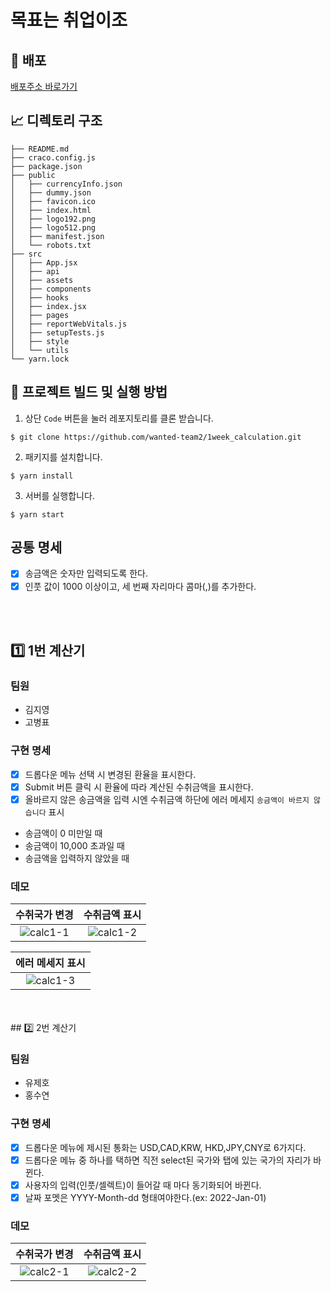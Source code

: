 # 목표는 취업이조

## 🚀 배포

[배포주소 바로가기](http://pleasedoit.s3.ap-northeast-2.amazonaws.com/index.html)

## 📈 디렉토리 구조

```
├── README.md
├── craco.config.js
├── package.json
├── public
│   ├── currencyInfo.json
│   ├── dummy.json
│   ├── favicon.ico
│   ├── index.html
│   ├── logo192.png
│   ├── logo512.png
│   ├── manifest.json
│   └── robots.txt
├── src
│   ├── App.jsx
│   ├── api
│   ├── assets
│   ├── components
│   ├── hooks
│   ├── index.jsx
│   ├── pages
│   ├── reportWebVitals.js
│   ├── setupTests.js
│   ├── style
│   └── utils
└── yarn.lock
```

## 🧐 프로젝트 빌드 및 실행 방법

1. 상단 `Code` 버튼을 눌러 레포지토리를 클론 받습니다.

```
$ git clone https://github.com/wanted-team2/1week_calculation.git
```

2. 패키지를 설치합니다.

```
$ yarn install
```

3. 서버를 실행합니다.

```
$ yarn start
```

## 공통 명세

- [x] 송금액은 숫자만 입력되도록 한다.
- [x] 인풋 값이 1000 이상이고, 세 번째 자리마다 콤마(,)를 추가한다.

<br>
<br>

## 1️⃣ 1번 계산기

### 팀원

- 김지영
- 고병표

### 구현 명세

- [x] 드롭다운 메뉴 선택 시 변경된 환율을 표시한다.
- [x] Submit 버튼 클릭 시 환율에 따라 계산된 수취금액을 표시한다.
- [x] 올바르지 않은 송금액을 입력 시엔 수취금액 하단에 에러 메세지 `송금액이 바르지 않습니다` 표시
- 송금액이 0 미만일 때
- 송금액이 10,000 초과일 때
- 송금액을 입력하지 않았을 때

### 데모

| **수취국가 변경** | **수취금액 표시** |
| :-: | :-: |
| ![calc1-1](https://user-images.githubusercontent.com/78653426/151078220-7c81556f-7e54-4c80-bf01-1b832e2c62e1.gif) | ![calc1-2](https://user-images.githubusercontent.com/78653426/151078226-5dd02a14-63d0-4113-b706-fc1abd9ccf40.gif) |

| **에러 메세지 표시** |
| :-: |
| ![calc1-3](https://user-images.githubusercontent.com/78653426/151078235-27e23f20-31f8-4815-8a35-e9d37a963ac2.gif) |

<br>
<br>
## 2️⃣ 2번 계산기

### 팀원

- 유제호
- 홍수연

### 구현 명세

- [x] 드롭다운 메뉴에 제시된 통화는 USD,CAD,KRW, HKD,JPY,CNY로 6가지다.
- [x] 드롭다운 메뉴 중 하나를 택하면 직전 select된 국가와 탭에 있는 국가의 자리가 바뀐다.
- [x] 사용자의 입력(인풋/셀렉트)이 들어갈 때 마다 동기화되어 바뀐다.
- [x] 날짜 포멧은 YYYY-Month-dd 형태여야한다.(ex: 2022-Jan-01)

### 데모

| **수취국가 변경** | **수취금액 표시** |
| :-: | :-: |
| ![calc2-1](https://user-images.githubusercontent.com/78653426/151075961-c843ce54-39c5-4963-abdf-7c34cafd41e0.gif) | ![calc2-2](https://user-images.githubusercontent.com/78653426/151075973-3c880218-09a3-49cb-9dec-e7e2ec73eed7.gif) |

